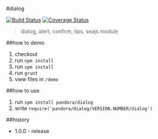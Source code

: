 #dialog

[![Build Status](https://api.travis-ci.org/crossjs/dialog.png?branch=master)](http://travis-ci.org/crossjs/dialog)
[![Coverage Status](https://coveralls.io/repos/crossjs/dialog/badge.png?branch=master)](https://coveralls.io/r/crossjs/dialog?branch=master)

 > dialog, alert, confirm, tips, seajs module

##how to demo

1. checkout
1. run `npm install`
1. run `spm install`
1. run `grunt`
1. view files in `/demo`

##how to use

1. run `spm install pandora/dialog`
1. write `require('pandora/dialog/VERSION.NUMBER/dialog')`

##history

- 1.0.0 - release
